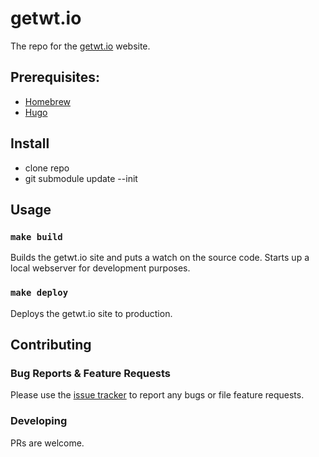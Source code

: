 # getwt.io
The repo for the [getwt.io](http://getwt.io) website.

## Prerequisites:
* [Homebrew](http://brew.sh/)
* [Hugo](https://gohugo.io/)

## Install

- clone repo
- git submodule update --init


## Usage

### `make build`
Builds the getwt.io site and puts a watch on the source code. Starts up a local webserver for development purposes.

### `make deploy`
Deploys the getwt.io site to production.

## Contributing

### Bug Reports & Feature Requests

Please use the [issue tracker](https://github.com/wellington/getwt.io/issues) to report any bugs or file feature requests.

### Developing

PRs are welcome.
